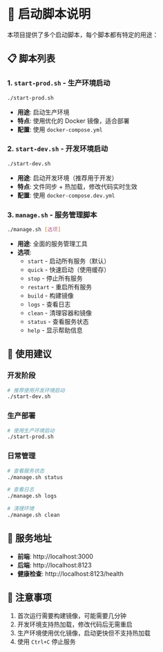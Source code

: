 # 🚀 启动脚本说明

本项目提供了多个启动脚本，每个脚本都有特定的用途：

## 📋 脚本列表

### 1. `start-prod.sh` - 生产环境启动
```bash
./start-prod.sh
```
- **用途**: 启动生产环境
- **特点**: 使用优化的 Docker 镜像，适合部署
- **配置**: 使用 `docker-compose.yml`

### 2. `start-dev.sh` - 开发环境启动
```bash
./start-dev.sh
```
- **用途**: 启动开发环境（推荐用于开发）
- **特点**: 文件同步 + 热加载，修改代码实时生效
- **配置**: 使用 `docker-compose.dev.yml`

### 3. `manage.sh` - 服务管理脚本
```bash
./manage.sh [选项]
```
- **用途**: 全面的服务管理工具
- **选项**:
  - `start` - 启动所有服务（默认）
  - `quick` - 快速启动（使用缓存）
  - `stop` - 停止所有服务
  - `restart` - 重启所有服务
  - `build` - 构建镜像
  - `logs` - 查看日志
  - `clean` - 清理容器和镜像
  - `status` - 查看服务状态
  - `help` - 显示帮助信息

## 🎯 使用建议

### 开发阶段
```bash
# 推荐使用开发环境启动
./start-dev.sh
```

### 生产部署
```bash
# 使用生产环境启动
./start-prod.sh
```

### 日常管理
```bash
# 查看服务状态
./manage.sh status

# 查看日志
./manage.sh logs

# 清理环境
./manage.sh clean
```

## 🔧 服务地址

- **前端**: http://localhost:3000
- **后端**: http://localhost:8123
- **健康检查**: http://localhost:8123/health

## 📝 注意事项

1. 首次运行需要构建镜像，可能需要几分钟
2. 开发环境支持热加载，修改代码后无需重启
3. 生产环境使用优化镜像，启动更快但不支持热加载
4. 使用 `Ctrl+C` 停止服务
